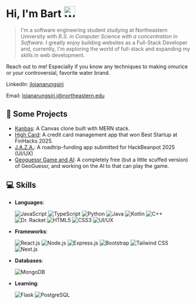 # Hi, I'm Bart <img src="https://media.giphy.com/media/hvRJCLFzcasrR4ia7z/giphy.gif" alt="Wave" width="30">


> I'm a software engineering student studying at Northeastern University with _B.S. in Computer Science with a concentration in Software_. I greatly enjoy building websites as a Full-Stack Developer and, currently, I'm exploring the world of full-stack and expanding my skills in web development.

Reach out to me! Especially if you know any techniques to making omurice or your controversial, favorite water brand.

LinkedIn: <a href="https://www.linkedin.com/in/jlojanarungsiri" target="_blank">jlojanarungsiri</a>

Email: <a href="mailto:lojanarungsiri.j@northeastern.edu">lojanarungsiri.j@northeastern.edu</a>


## 🔭 Some Projects

- [Kanbas](https://github.com/Bartavius/kanbas): A Canvas clone built with MERN stack.
- [High Card](https://github.com/williampan22/finhacks2025): A credit card management app that won Best Startup at FinHacks 2025.
- [J.A.Z.A.](https://github.com/Bartavius/JAZA-Just-A-Zip-Away): A roadtrip-funding app submitted for HackBeanpot 2025 (UI/UX)
- [Geoguessr Game and AI](https://github.com/Bartavius/GeoguessrGameAndAI): A completely free (but a little scuffed version) of GeoGuessr, and working on the AI to that can play the game.





## 💻 Skills

- **Languages**:

  ![JavaScript](https://img.shields.io/badge/JavaScript-F7DF1E?style=for-the-badge&logo=javascript&logoColor=black)  ![TypeScript](https://img.shields.io/badge/TypeScript-007ACC?style=for-the-badge&logo=typescript&logoColor=white)  ![Python](https://img.shields.io/badge/Python-3776AB?style=for-the-badge&logo=python&logoColor=white)  ![Java](https://img.shields.io/badge/Java-ED8B00?style=for-the-badge&logo=openjdk&logoColor=white)  ![Kotlin](https://img.shields.io/badge/Kotlin-0095D5?style=for-the-badge&logo=kotlin&logoColor=white)  ![C++](https://img.shields.io/badge/C%2B%2B-00599C?style=for-the-badge&logo=c%2B%2B&logoColor=white)  ![Dr. Racket](https://img.shields.io/badge/Racket-9F1D20?style=for-the-badge&logo=racket&logoColor=white)  ![HTML5](https://img.shields.io/badge/HTML5-E34F26?style=for-the-badge&logo=html5&logoColor=white)  ![CSS3](https://img.shields.io/badge/CSS3-1572B6?style=for-the-badge&logo=css3&logoColor=white)  ![UI/UX](https://img.shields.io/badge/UI%2FUX-FF4088?style=for-the-badge&logo=figma&logoColor=white)

- **Frameworks**:

  ![React.js](https://img.shields.io/badge/React-20232A?style=for-the-badge&logo=react&logoColor=61DAFB)  ![Node.js](https://img.shields.io/badge/Node.js-43853D?style=for-the-badge&logo=node.js&logoColor=white)  ![Express.js](https://img.shields.io/badge/Express.js-000000?style=for-the-badge&logo=express&logoColor=white)  ![Bootstrap](https://img.shields.io/badge/Bootstrap-7952B3?style=for-the-badge&logo=bootstrap&logoColor=white)  ![Tailwind CSS](https://img.shields.io/badge/Tailwind_CSS-38B2AC?style=for-the-badge&logo=tailwind-css&logoColor=white)   ![Next.js](https://img.shields.io/badge/Next.js-000000?style=for-the-badge&logo=nextdotjs&logoColor=white)

- **Databases**:

  ![MongoDB](https://img.shields.io/badge/MongoDB-4EA94B?style=for-the-badge&logo=mongodb&logoColor=white)
  
- **Learning**:

  ![Flask](https://img.shields.io/badge/Flask-000000?style=for-the-badge&logo=flask&logoColor=white)     ![PostgreSQL](https://img.shields.io/badge/PostgreSQL-316192?style=for-the-badge&logo=postgresql&logoColor=white)


